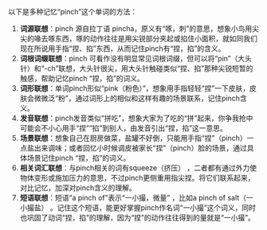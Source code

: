 以下是多种记忆“pinch”这个单词的方法：
1. **词源联想**：pinch 源自拉丁语 pincha，原义有“啄，刺”的意思，想象小鸟用尖尖的喙去啄东西，啄的动作往往是用尖锐部分夹起或掐住小面积，就如同我们现在所说用手指“捏、掐”东西，从而记住pinch有“捏，掐”的含义。 
2. **词根词缀联想**：pinch 可看作没有明显常见词根词缀，但可以将“pin”（大头针）和“-ch”联想，大头针很尖，用大头针触碰类似“捏、掐”那种尖锐短暂的触感，帮助记忆pinch “捏，掐”的词义。 
3. **词形联想**：单词pinch形似“pink（粉色）”，想象用手指轻轻“捏”一下皮肤，皮肤会微微泛“粉”，通过词形上的相似和这样有趣的场景联系，记住pinch含义。 
4. **发音联想**：pinch发音类似“拼吃”，想象大家为了吃的“拼”起来，你争我抢中可能会不小心用手“捏”“掐”到别人，由发音引出“捏，掐”这一意思。 
5. **场景联想**：想象自己在厨房做菜，盐罐不好倒，只能用手指“捏”（pinch）一点盐出来调味；或者回忆小时候调皮被家长“捏”（pinch）脸的场景，通过具体场景记住pinch “捏，掐”的词义。 
6. **相关词汇联想**：与pinch相关的词有squeeze（挤压） ，二者都有通过外力使物体变形或施加压力的意思，不过pinch更侧重用指尖捏。将它们联系起来，对比记忆，加深对pinch含义的理解。 
7. **短语联想**：短语“a pinch of”表示“一小撮，微量” ，比如a pinch of salt（一小撮盐） 。记住这个短语，能更好掌握pinch作名词“一小撮”这个词义，同时也巩固了动词“捏，掐”的理解，因为“捏”的动作往往得到的量就是“一小撮”。 